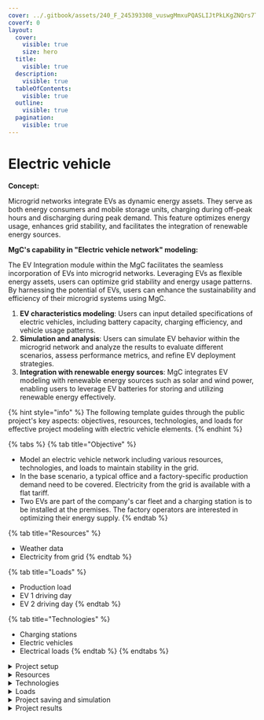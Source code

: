```yaml
---
cover: ../.gitbook/assets/240_F_245393308_vuswgMmxuPQASLIJtPkLKgZNQrs7TXQE.jpg
coverY: 0
layout:
  cover:
    visible: true
    size: hero
  title:
    visible: true
  description:
    visible: true
  tableOfContents:
    visible: true
  outline:
    visible: true
  pagination:
    visible: true
---
```


# Electric vehicle

**Concept:**

Microgrid networks integrate EVs as dynamic energy assets. They serve as both energy consumers and mobile storage units, charging during off-peak hours and discharging during peak demand. This feature optimizes energy usage, enhances grid stability, and facilitates the integration of renewable energy sources.

**MgC's capability in "Electric vehicle network" modeling:**

The EV Integration module within the MgC facilitates the seamless incorporation of EVs into microgrid networks. Leveraging EVs as flexible energy assets, users can optimize grid stability and energy usage patterns. By harnessing the potential of EVs, users can enhance the sustainability and efficiency of their microgrid systems using MgC.

1. **EV characteristics modeling**: Users can input detailed specifications of electric vehicles, including battery capacity, charging efficiency, and vehicle usage patterns.
2. **Simulation and analysis**: Users can simulate EV behavior within the microgrid network and analyze the results to evaluate different scenarios, assess performance metrics, and refine EV deployment strategies.
3. **Integration with renewable energy sources**: MgC integrates EV modeling with renewable energy sources such as solar and wind power, enabling users to leverage EV batteries for storing and utilizing renewable energy effectively.

{% hint style="info" %}
The following template guides through the public project's key aspects: objectives, resources, technologies, and loads for effective project modeling with electric vehicle elements.
{% endhint %}

{% tabs %}
{% tab title="Objective" %}
* Model an electric vehicle network including various resources, technologies, and loads to maintain stability in the grid.
* In the base scenario, a typical office and a factory-specific production demand need to be covered. Electricity from the grid is available with a flat tariff.&#x20;
* Two EVs are part of the company's car fleet and a charging station is to be installed at the premises. The factory operators are interested in optimizing their energy supply.
{% endtab %}

{% tab title="Resources" %}
* Weather data
* Electricity from grid
{% endtab %}

{% tab title="Loads" %}
* Production load
* EV 1 driving day
* EV 2 driving day
{% endtab %}

{% tab title="Technologies" %}
* Charging stations
* Electric vehicles
* Electrical loads
{% endtab %}
{% endtabs %}

<details>

<summary>Project setup</summary>

Follow the steps outlined in the [User interface navigation](../user-interface-ui-navigation/creating-a-project.md) to establish the project setup.

Proceed with the instructions provided within the user interface to configure the initial settings and parameters for the EV project. This typically involves navigating through various screens or menus to define project objectives, specify input data, and set preferences according to user requirements.&#x20;

</details>

<details>

<summary>Resources</summary>

In MgC's EV feature, information from resources like weather data(origin: here EPW) and consumer electricity is accessed to ensure system stability. The energy generated in the hub will be stored in batteries for EVs. Below is the network flowsheet of the EV system, presented through MgC.

<img src="../.gitbook/assets/Screenshot 2024-04-06 at 6.39.30 PM.png" alt="" data-size="original">

Users can access comprehensive project details under the MgC ribbon "System design-details" section, offering thorough information on the technical, environmental (such as GHG emissions), and economic aspects (like base, operational, etc costs), as well as details on technologies, loads, and resources involved in the project.

<img src="../.gitbook/assets/Screenshot 2024-04-06 at 6.40.12 PM.png" alt="" data-size="original">

To further explore MgC features, users can access them by clicking within the "Advanced" section.

<img src="../.gitbook/assets/Screenshot 2024-04-06 at 6.40.35 PM.png" alt="" data-size="original">

**Weather data:** MgC automatically collects weather data like dry bulb temperature, wind speed, etc from the selected location.&#x20;

<img src="../.gitbook/assets/Screenshot 2024-04-06 at 6.40.47 PM.png" alt="" data-size="original">

Detailed weather statistics can be found in the 'Advanced' section of the resource ribbon as explained in the previous projects.&#x20;

<img src="../.gitbook/assets/Screenshot 2024-04-06 at 8.22.08 PM.png" alt="" data-size="original">

**Consumer electricity:** MgC users have the flexibility to adjust costs, energy, and power parameters for consumer electricity simply by double-clicking on the respective parameters, allowing for easy customization at any time as shown in the below image.

<img src="../.gitbook/assets/Screenshot 2024-04-06 at 8.23.31 PM.png" alt="" data-size="original">

</details>

<details>

<summary>Technologies</summary>

For this project, essential technologies include electric grids, electric vehicles, and charging stations to achieve its objectives. The image below provides an overview of the technologies utilized in this project.

<img src="../.gitbook/assets/Screenshot 2024-04-07 at 8.09.54 PM.png" alt="" data-size="original">

For example EV 2 in the below image, technical, economic, and environmental specifications can be edited by double-clicking on the parameters. A round-trip efficiency of 81% is set as a realistic value, adjustable to project specifications. Investment costs include €9000 fixed and €340/kWh variable costs for CAPEX, while OPEX incurs a variable cost of €6.8/a/kWh aligning with the project's financial and operational requirements.

<img src="../.gitbook/assets/Screenshot 2024-04-07 at 8.14.23 PM.png" alt="" data-size="original">

To adjust the specifications of technologies, loads, and resources, users can follow the same procedure by double-clicking on the parameter. This ensures that MgC's flexibility and customization are in line with the project's specific requirements.

</details>

<details>

<summary>Loads</summary>

**Load setup:** To create loads according to the required quantity, simply click on "New Instance" as depicted in the image below.

<img src="../.gitbook/assets/Screenshot 2024-04-07 at 9.21.43 PM.png" alt="" data-size="original">

Next, provide the name of the element, such as "EV 2 driving day," and select the data source for the loads from the "office demand" library. Then, click on either the "Add Element" or "Add Element and Edit" option, as illustrated in the MgC interface.

<img src="../.gitbook/assets/Screenshot 2024-04-07 at 9.03.01 PM.png" alt="" data-size="original">

The current project includes 1 production load and 2 EV driving day loads requiring charging. Users can view all loads in the project at any time by accessing the loads section under the advanced ribbon in MgC.

<img src="../.gitbook/assets/Screenshot 2024-04-07 at 9.04.41 PM.png" alt="" data-size="original">

**Time domain:** The timestep, or interval between updates, influences how often weather data is refreshed and kW values are plotted over time. Smaller timesteps lead to more frequent updates, offering a detailed view of power changes. Conversely, larger timesteps result in less frequent updates, providing a broader perspective.

<img src="../.gitbook/assets/Screenshot 2024-04-07 at 8.57.34 PM.png" alt="" data-size="original">

The electricity demand profile can be visualized in the timestep vs power graph, as depicted in the screenshot below. One can observe that demand is highest during the winter season and lowest in the summer months.

**Value distribution:** Within MgC, users can benefit from accessing the value distribution feature to observe the profile distribution and yearly pattern of loads. This provides valuable insights into load behavior, showcasing the frequency of load values (kW) at different moments and variations throughout the year.&#x20;

<img src="../.gitbook/assets/Screenshot 2024-04-07 at 8.49.46 PM.png" alt="" data-size="original">

By understanding these distributions, users can effectively plan energy management strategies and optimize resource utilization within their projects.

</details>

<details>

<summary>Project saving and simulation</summary>

**Notifications?:** MgC notifies users to save the project when changes are made. In the image, one warning notification prompts the user to save the project. This feature helps users avoid losing any modifications or updates made to their project.

<img src="../.gitbook/assets/Screenshot 2024-04-21 at 7.50.04 PM.png" alt="" data-size="original">

**Project saving:** Saving a project in MgC is essential for preserving work progress. By clicking "Save," users securely store project data, ensuring easy retrieval and management.

<img src="../.gitbook/assets/Screenshot 2024-04-21 at 7.50.16 PM.png" alt="" data-size="original">

**Simulation:** In MgC, the project simulation is initiated by selecting the "Simulate" option, enabling users to analyze and evaluate the performance of their microgrid design. This process provides valuable insights into system behavior and assists in making informed decisions for optimal operation and efficiency.

<img src="../.gitbook/assets/Screenshot 2024-04-21 at 8.14.22 PM.png" alt="" data-size="original">

</details>

<details>

<summary>Project results</summary>



</details>
